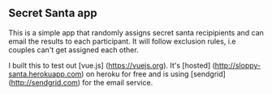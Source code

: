 ## Secret Santa app

This is a simple app that randomly assigns secret santa recipipients and can email the results to each participant.  It will follow exclusion rules, i.e couples can't get assigned each other.

I built this to test out [vue.js] (https://vuejs.org).  It's [hosted] (http://sloppy-santa.herokuapp.com) on heroku for free and is using [sendgrid] (http://sendgrid.com) for the email service.